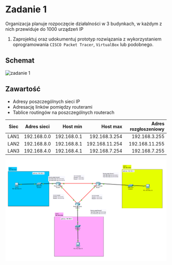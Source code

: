 # Zadanie 1

Organizacja planuje rozpoczęcie działalności w 3 budynkach, w każdym z nich przewiduje do 1000 urządzeń IP

1. Zaprojektuj oraz udokumentuj prototyp rozwiązania z wykorzystaniem oprogramowania ``CISCO Packet Tracer``, ``VirtualBox`` lub podobnego. 

## Schemat

![zadanie 1](stage-01.svg)

## Zawartość

 * Adresy poszczególnych sieci IP
 * Adresację linków pomiędzy routerami
 * Tablice routingów na poszczególnych routerach

| Siec   | Adres sieci | Host min     | Host max      | Adres rozgłoszeniowy |
| -------------     |:-------------: | -----:       | -----:        | -----:    |
|   LAN1       | 192.168.0.0 | 192.168.0.1   | 192.168.3.254 | 192.168.3.255  |
|   LAN2     | 192.168.8.0 |   192.168.8.1  | 192.168.11.254 | 192.168.11.255 |
|   LAN3   | 192.168.4.0 | 192.168.4.1 | 192.168.7.254 | 192.168.7.255 |
 
 ![zadanie 1](zad1.png)
 
